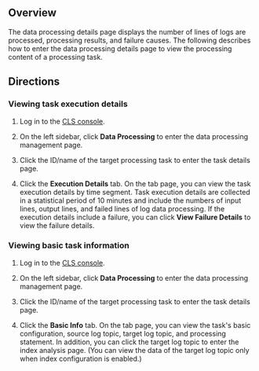 ## Overview

The data processing details page displays the number of lines of logs are processed, processing results, and failure causes. The following describes how to enter the data processing details page to view the processing content of a processing task.

## Directions


### Viewing task execution details

1. Log in to the [CLS console](https://console.cloud.tencent.com/cls).
2. On the left sidebar, click **Data Processing** to enter the data processing management page.  
3. Click the ID/name of the target processing task to enter the task details page.

4. Click the **Execution Details** tab. On the tab page, you can view the task execution details by time segment.
Task execution details are collected in a statistical period of 10 minutes and include the numbers of input lines, output lines, and failed lines of log data processing. If the execution details include a failure, you can click **View Failure Details** to view the failure details.  



### Viewing basic task information
1. Log in to the [CLS console](https://console.cloud.tencent.com/cls).
2. On the left sidebar, click **Data Processing** to enter the data processing management page.  
3. Click the ID/name of the target processing task to enter the task details page.

4. Click the **Basic Info** tab. On the tab page, you can view the task's basic configuration, source log topic, target log topic, and processing statement.
In addition, you can click the target log topic to enter the index analysis page. (You can view the data of the target log topic only when index configuration is enabled.)







